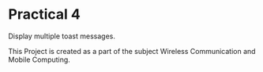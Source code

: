 # Practical 4
Display multiple toast messages.

This Project is created as a part of the subject Wireless Communication and Mobile Computing.

